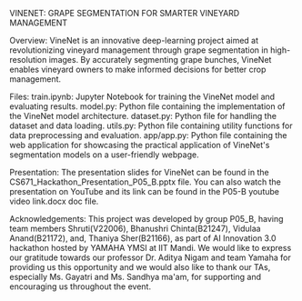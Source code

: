 VINENET: GRAPE SEGMENTATION FOR SMARTER VINEYARD MANAGEMENT

Overview:
VineNet is an innovative deep-learning project aimed at revolutionizing vineyard management through grape segmentation in high-resolution images. By accurately segmenting grape bunches, VineNet enables vineyard owners to make informed decisions for better crop management.

Files:
train.ipynb: Jupyter Notebook for training the VineNet model and evaluating results.
model.py: Python file containing the implementation of the VineNet model architecture.
dataset.py: Python file for handling the dataset and data loading.
utils.py: Python file containing utility functions for data preprocessing and evaluation.
app/app.py: Python file containing the web application for showcasing the practical application of VineNet's segmentation models on a user-friendly webpage.

Presentation:
The presentation slides for VineNet can be found in the CS671_Hackathon_Presentation_P05_B.pptx file.
You can also watch the presentation on YouTube and its link can be found in the P05-B youtube video link.docx doc file.

Acknowledgements:
This project was developed by group P05_B, having team members Shruti(V22006), Bhanushri Chinta(B21247), Vidulaa Anand(B21172), and, Thaniya Sher(B21166), as part of AI Innovation 3.0 hackathon hosted by YAMAHA YMSI at IIT Mandi. We would like to express our gratitude towards our professor Dr. Aditya Nigam and team Yamaha for providing us this opportunity and we would also like to thank our TAs, especially Ms. Gayatri and Ms. Sandhya ma'am, for supporting and encouraging us throughout the event.
